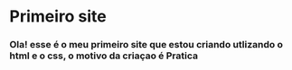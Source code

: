 # Primeiro site 
### Ola! esse é o meu primeiro site que estou criando utlizando o html e o css, o motivo da criaçao é Pratica 
